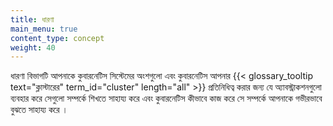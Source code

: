 ```yaml
---
title: ধারণা
main_menu: true
content_type: concept
weight: 40
---
```


<!-- overview -->

ধারণা বিভাগটি আপনাকে কুবারনেটিস সিস্টেমের অংশগুলো এবং কুবারনেটিস আপনার {{< glossary_tooltip text="ক্লাস্টারের" term_id="cluster" length="all" >}} প্রতিনিধিত্ব করার জন্য যে অ্যাবস্ট্রাকশনগুলো ব্যবহার করে সেগুলো সম্পর্কে শিখতে সাহায্য করে এবং কুবারনেটিস কীভাবে কাজ করে সে সম্পর্কে আপনাকে গভীরভাবে বুঝতে সাহায্য করে ।


<!-- body -->

